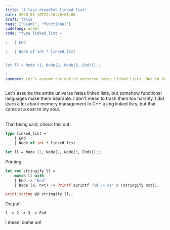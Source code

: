 ```yaml
---
title: "A less dreadful linked list"
date: 2020-05-10T22:18:20+01:00
draft: false
tags: ["OCaml", "functional"]
codelang: ocaml
code: "type linked_list =

\  	| End

\  	| Node of int * linked_list


let ll = Node (1, Node(2, Node(3, End)));;

"
summary: Let's assume the entire universe hates linked lists. But in OCaml
---
```


Let's assume the entire universe hates linked lists, but somehow functional languages make them bearable. I don't mean to trash them too harshly, I did learn a lot about memory management in C++ using linked lists, but that came at a cost to my soul.
<br><br>

That being said, check this out:

```ocaml
type linked_list =
    | End
    | Node of int * linked_list

let ll = Node (1, Node(2, Node(3, End)));;

```

Printing:

```ocaml
let rec stringify ll =
    match ll with
    | End -> "End"
    | Node (x, nxt) -> Printf.sprintf "%d -> %s" x (stringify nxt);;

print_string @@ stringify ll;;

```

Output:
```
1 -> 2 -> 3 -> End
```

I mean, come on!